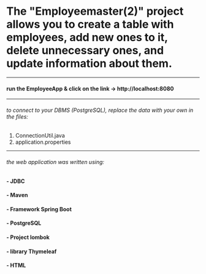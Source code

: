 # The "Employeemaster(2)" project allows you to create a table with employees, add new ones to it, delete unnecessary ones, and update information about them.
***
#### run the EmployeeApp & click on the link -> http://localhost:8080
***
###### to connect to your DBMS (PostgreSQL), replace the data with your own in the files:
1. ConnectionUtil.java
2. application.properties
***



###### the web application was written using:
#### - JDBC
#### - Maven
#### - Framework Spring Boot
#### - PostgreSQL
#### - Project lombok
#### - library Thymeleaf
#### - HTML